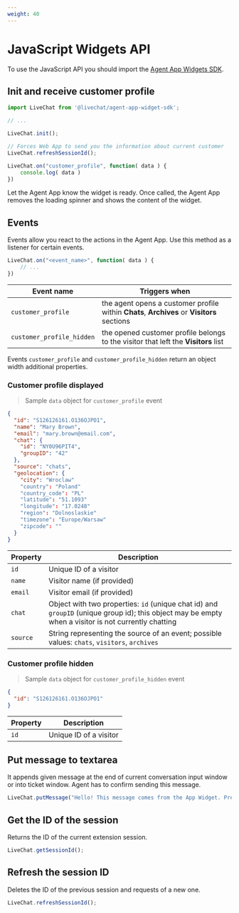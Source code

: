 ```yaml
---
weight: 40
---
```


# JavaScript Widgets API

To use the JavaScript API you should import the [Agent App Widgets SDK](https://www.npmjs.com/package/@livechat/agent-app-widget-sdk).

## Init and receive customer profile
```js
import LiveChat from '@livechat/agent-app-widget-sdk';

// ...

LiveChat.init();

// Forces Web App to send you the information about current customer
LiveChat.refreshSessionId();

LiveChat.on("customer_profile", function( data ) {
	console.log( data )
})

```

Let the Agent App know the widget is ready. Once called, the Agent App removes the loading spinner and shows the content of the widget.

## Events

Events allow you react to the actions in the Agent App. Use this method as a listener for certain events.

```js
LiveChat.on("<event_name>", function( data ) {
	// ...
})
```

| Event name | Triggers when |
|------------|-------------|
| `customer_profile` | the agent opens a customer profile within **Chats**, **Archives** or **Visitors** sections |
| `customer_profile_hidden` | the opened customer profile belongs to the visitor that left the **Visitors** list |


Events `customer_profile` and `customer_profile_hidden` return an object width additional properties.

### Customer profile displayed

> Sample `data` object for `customer_profile` event

```json
{
  "id": "S126126161.O136OJPO1",
  "name": "Mary Brown",
  "email": "mary.brown@email.com",
  "chat": {
    "id": "NY0U96PIT4",
    "groupID": "42"
  },
  "source": "chats",
  "geolocation": {
    "city": "Wroclaw"
    "country": "Poland"
    "country_code": "PL"
    "latitude": "51.1093"
    "longitude": "17.0248"
    "region": "Dolnoslaskie"
    "timezone": "Europe/Warsaw"
    "zipcode": ""
  }
}
```

| Property | Description |
|------------|-------------|
| `id` | Unique ID of a visitor |
| `name` | Visitor name (if provided) |
| `email` | Visitor email (if provided) |
| `chat` | Object with two properties: `id` (unique chat id) and `groupID` (unique group id); this object may be empty when a visitor is not currently chatting |
| `source` | String representing the source of an event; possible values: `chats`, `visitors`, `archives` |

### Customer profile hidden

> Sample `data` object for `customer_profile_hidden` event

```json
{
  "id": "S126126161.O136OJPO1"
}
```

| Property | Description |
|------------|-------------|
| `id` | Unique ID of a visitor |


## Put message to textarea

It appends given message at the end of current conversation input window or into ticket window. Agent has to confirm sending this message.

```js
LiveChat.putMessage("Hello! This message comes from the App Widget. Press enter to send it!");
```



## Get the ID of the session

Returns the ID of the current extension session.

```js
LiveChat.getSessionId();
```

## Refresh the session ID

Deletes the ID of the previous session and requests of a new one.

```js
LiveChat.refreshSessionId();
```

